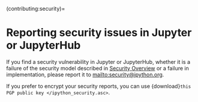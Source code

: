 (contributing:security)=

# Reporting security issues in Jupyter or JupyterHub

If you find a security vulnerability in Jupyter or JupyterHub,
whether it is a failure of the security model described in [Security Overview](explanation:security)
or a failure in implementation,
please report it to <mailto:security@ipython.org>.

If you prefer to encrypt your security reports,
you can use {download}`this PGP public key </ipython_security.asc>`.
